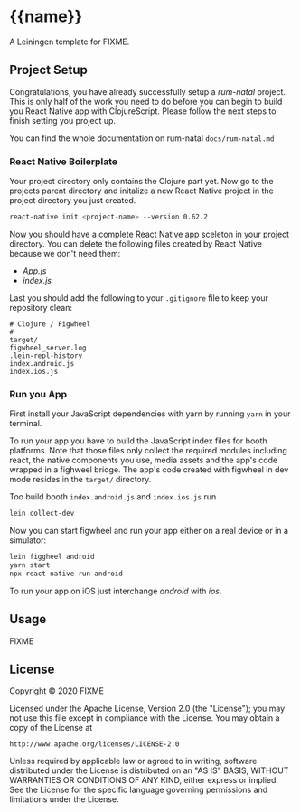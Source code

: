 # {{name}}

A Leiningen template for FIXME.

## Project Setup

Congratulations, you have already successfully setup a _rum-natal_ project. This is only half of the work you need to do before you can begin to build you React Native app with ClojureScript. Please follow the next steps to finish setting you project up.

You can find the whole documentation on rum-natal `docs/rum-natal.md`

### React Native Boilerplate

Your project directory only contains the Clojure part yet. Now go to the projects parent directory and initalize a new React Native project in the project directory you just created.
```bash
react-native init <project-name> --version 0.62.2
```

Now you should have a complete React Native app sceleton in your project directory. You can delete the following files created by React Native because we don't need them:
- _App.js_
- _index.js_

Last you should add the following to your `.gitignore` file to keep your repository clean:
```
# Clojure / Figwheel
#
target/
figwheel_server.log
.lein-repl-history
index.android.js
index.ios.js
```

### Run you App

First install your JavaScript dependencies with yarn by running `yarn` in your terminal.

To run your app you have to build the JavaScript index files for booth platforms. Note that those files only collect the required modules including react, the native components you use, media assets and the app's code wrapped in a fighweel bridge. The app's code created with figwheel in dev mode resides in the `target/` directory.

Too build booth `index.android.js` and `index.ios.js` run
```bash
lein collect-dev
```

Now you can start figwheel and run your app either on a real device or in a simulator:
```bash
lein figgheel android
yarn start
npx react-native run-android
```
To run your app on iOS just interchange _android_ with _ios_.



## Usage

FIXME

## License

Copyright © 2020 FIXME

Licensed under the Apache License, Version 2.0 (the "License");
you may not use this file except in compliance with the License.
You may obtain a copy of the License at

    http://www.apache.org/licenses/LICENSE-2.0

Unless required by applicable law or agreed to in writing, software
distributed under the License is distributed on an "AS IS" BASIS,
WITHOUT WARRANTIES OR CONDITIONS OF ANY KIND, either express or implied.
See the License for the specific language governing permissions and
limitations under the License.
